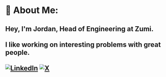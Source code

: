 # 💫 About Me:
Hey, I'm Jordan, Head of Engineering at Zumi.<br><br>I like working on interesting problems with great people.<br><br>
[![LinkedIn](https://img.shields.io/badge/LinkedIn-%230077B5.svg?logo=linkedin&logoColor=white)](https://linkedin.com/in/jordanjoecooper) [![X](https://img.shields.io/badge/Twitter-%231DA1F2.svg?logo=x&logoColor=black)](https://x.com/jordanjoecooper)
<br>
---
